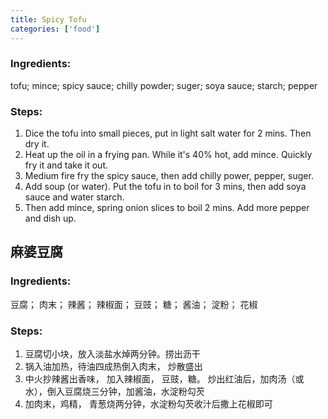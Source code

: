 ```yaml
---
title: Spicy Tofu
categories: ['food']
---
```


### Ingredients:

tofu; mince; spicy sauce; chilly powder; suger; soya sauce; starch; pepper
     
### Steps:

1. Dice the tofu into small pieces, put in light salt water for 2 mins. Then dry it.
2. Heat up the oil in a frying pan. While it's 40% hot, add mince. Quickly fry it and take it out.
3. Medium fire fry the spicy sauce, then add chilly power, pepper, suger.
4. Add soup (or water). Put the tofu in to boil for 3 mins, then add soya sauce and water starch.
5. Then add mince, spring onion slices to boil 2 mins. Add more pepper and dish up.


## 麻婆豆腐

### Ingredients:

豆腐； 肉末； 辣酱； 辣椒面； 豆豉； 糖； 酱油； 淀粉； 花椒 
     
### Steps:

1. 豆腐切小块，放入淡盐水焯两分钟。捞出沥干<br/>
2. 锅入油加热，待油四成热倒入肉末， 炒散盛出<br/>
3. 中火抄辣酱出香味， 加入辣椒面， 豆豉，糖。 炒出红油后，加肉汤（或水），倒入豆腐烧三分钟，加酱油，水淀粉勾芡<br/>
4. 加肉末，鸡精， 青葱烧两分钟，水淀粉勾芡收汁后撒上花椒即可<br/>
